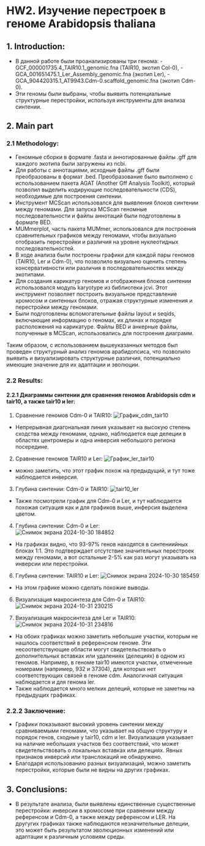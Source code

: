 # HW2. Изучение перестроек в геноме Arabidopsis thaliana
## 1. Introduction:
- В данной работе были проанализированы три генома:
      - GCF_000001735.4_TAIR10.1_genomic.fna (TAIR10, экотип Col-0),
      - GCA_001651475.1_Ler_Assembly_genomic.fna (экотип Ler),
      - GCA_904420315.1_AT9943.Cdm-0.scaffold_genomic.fna (экотип Cdm-0).
- Эти геномы были выбраны, чтобы выявить потенциальные структурные перестройки, используя инструменты для анализа синтении.

## 2. Main part
### 2.1 Methodology:
- Геномные сборки в формате .fasta и аннотированные файлы .gff для каждого экотипа были загружены из ncbi. 
- Для работы с аннотациями, исходные файлы .gff были преобразованы в формат .bed. Преобразование было выполнено с использованием пакета AGAT (Another Gff Analysis Toolkit), который позволил выделить кодирующие последовательности (CDS), необходимые для построения синтении.
- Инструмент MCScan использовался для выявления блоков синтении между геномами. Для запуска MCScan геномные последовательности и файлы аннотаций были подготовлены в формате BED.
- MUMmerplot, часть пакета MUMmer, использовался для построения сравнительных графиков между геномами, чтобы визуально отобразить перестройки и различия на уровне нуклеотидных последовательностей.
- В ходе анализа были построены графики для каждой пары геномов (TAIR10, Ler и Cdm-0), что позволило визуально оценить степень консервативности или различия в последовательностях между экотипами.
- Для создания карикатур геномов и отображения блоков синтении использовался модуль karyotype из библиотеки jcvi. Этот инструмент позволяет построить визуальное представление хромосом и синтенных блоков, отражая структурные изменения и перестройки между геномами.
- Были подготовлены вспомогательные файлы layout и seqids, включающие информацию о геномах, их длинах и порядке расположения на карикатуре. Файлы BED и анкерные файлы, полученные в MCScan, использовались для построения диаграмм.

Таким образом, с использованием вышеуказанных методов был проведен структурный анализ геномов арабидопсиса, что позволило выявить и визуализировать структурные различия, потенциально имеющие значение для их адаптации и эволюции.

### 2.2  Results:
#### 2.2.1 Диаграммы синтении для сравнения геномов Arabidopsis cdm и tair10, а также tair10 и ler:
1. Сравнение геномов Cdm-0 и TAIR10:
![График_cdm_tair10](https://github.com/user-attachments/assets/ee5d1805-5a1b-4f15-b386-24a947e9e06c)
- Непрерывная диагональная линия указывает на высокую степень сходства между геномами, однако, наблюдается еще делеции в областях центромеры и одна инверсия небольшого региона посередине.

2. Сравнение геномов TAIR10 и Ler:
![График_ler_tair10](https://github.com/user-attachments/assets/c0287bd8-2234-4713-9155-a2427492a311)
- можно заметить, что этот график похож на предыдущий, и тут тоже наблюдается инверсия.

3. Глубина синтении: Cdm-0 и TAIR10:
![tair10_ler](https://github.com/user-attachments/assets/8912ecd2-c96e-433d-b8a9-1bbb50d72579)
- Также посмотрели график для Cdm-0 и Ler, и тут наблюдается похожая ситуация как и для графиков выше, инферсия выделена цветом. 

4. Глубина синтении: Cdm-0 и Ler:
![Снимок экрана 2024-10-30 184852](https://github.com/user-attachments/assets/55d0d8e0-aabd-4016-97db-0f8f060dd48e)
- На графиках видно, что 93-97% генов находятся в синтениийных блоках 1:1. Это подтверждает отсутствие значительных перестроек между геномами, а вот остальные 2-5% как раз могут указывать на инверсии или перестройки.

6. Глубина синтении: TAIR10 и Ler:
![Снимок экрана 2024-10-30 185459](https://github.com/user-attachments/assets/b2868c9b-d433-4b8a-a6aa-7017d85d8cf7)
- На этом графике можно сделать похожие выводы.

6. Визуализация макросинтеза для Cdm-0 и TAIR10:
![Снимок экрана 2024-10-31 230215](https://github.com/user-attachments/assets/6652e6ec-7122-4095-9d3c-7d56fb6c7af7)

7. Визуализация макросинтеза для Ler и TAIR10:
![Снимок экрана 2024-10-31 234816](https://github.com/user-attachments/assets/20ce71aa-d329-44ed-996a-613996ccd426)

- На обоих графиках можно заметить небольшие участки, которым не нашлось соответствий в референсном геноме. Эти несоответствующие области могут свидетельствовать о дополнительных вставках или удалениях (делециях) в одном из геномов. Например, в геноме tair10 имеются участки, отмеченные номерами (например, 932 и 37304), для которых нет соответствующих связей в геноме cdm. Аналогичная ситуация наблюдается и для генома ler.
- Также наблюдается много мелких делеций, которые не заметны на предыдущих графиках. 
  
### 2.2.2 Заключение:
- Графики показывают высокий уровень синтении между сравниваемыми геномами, что указывает на общую структуру и порядок генов, сходные у tair10, cdm и ler. Визуализация указывает на наличие небольших участков без соответствий, что может свидетельствовать о локальных вставках или делециях. Явных признаков инверсий или транслокаций не обнаружено.
- Благодаря использованию разных визуализаций, можно заметить перестройки, которые были не видны на других графиках.

## 3. Conclusions:
- В результате анализа, были выявлены единственные существенные перестройки: инверсии в хромосоме при сравнении между референсом и Cdm-0, а также между референсом и LER. На другугих графиках также наблюдаются незначительные делеции, это может быть результатом эволюционных изменений или адаптации к различным условиям среды.
